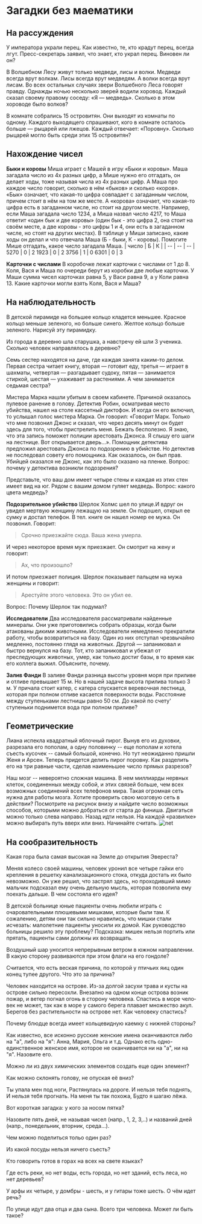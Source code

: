# Загадки без маематики

## На рассуждения

У императора украли перец. Как известно, те, кто крадут перец, всегда лгут. Пресс-секретарь заявил, что знает, кто украл перец. Виновен ли он?

В Волшебном Лесу живут только медведи, лисы и волки. Медведи всегда врут волкам. Лисы всегда врут медведям. А волки всегда врут лисам.
Во всех остальных случаях звери Волшебного Леса говорят правду. Однажды ночью несколько зверей водили хоровод. Каждый сказал своему правому соседу: «Я — медведь». Сколько в этом хороводе было волков?

В комнате собрались 15 островитян. Они выходят из комнаты по одному. Каждого выходящего спрашивают, кого в комнате осталось больше — рыцарей или лжецов. Каждый отвечает: «Поровну». Сколько рыцарей могло быть среди этих 15 островитян?

## Нахождение чисел

**Быки и коровы**
Миша играет с Машей в игру «Быки и коровы». Маша загадала число из 4х разных цифр, а Мише нужно его отгадать, он делает ходы, тоже называя числа из 4х разных цифр. А Маша про каждое число говорит, сколько в нём «быков» и сколько «коров». «Бык» означает, что какая-то цифра совпадает с загаданным числом, причем стоит в нём на том же месте. А «корова» означает, что какая-то цифра есть в загаданном числе, но стоит на другом месте. Например, если Маша загадала число 1234, а Миша назвал число 4217, то Маша ответит «один бык и две коровы» (один бык - это цифра 2, она стоит на своём месте, а две коровы - это цифры 1 и 4, они есть в загаданном числе, но стоят на других местах). В таблице у Миши записано, какие ходы он делал и что отвечала Маша (Б - быки, К - коровы). Помогите Мише отгадать, какое число загадала Маша.
| число | Б | К |
| -- | -- | -- |
5270 | 0 | 2
1923 | 0 | 2
3756 | 1 | 0
6301 | 0 | 3

**Карточки с числами**
В коробочке лежат карточки с числами от 1 до 8. Коля, Вася и Маша по очереди берут из коробки две любые карточки. У Маши сумма чисел карточках равна 5, у Васи равна 9, а у Коли равна 13. Какие карточки могли взять Коля, Вася и Маша?

## На наблюдательность

В детской пирамиде на большее кольцо кладется меньшее. Красное кольцо меньше зеленого, но больше синего. Желтое кольцо больше зеленого. Нарисуй эту пирамидку.

Из города в деревню шла старушка, а навстречу ей шли 3 ученика. Сколько человек направлялось в деревню?

Семь сестер находятся на даче, где каждая занята каким-то делом. Первая сестра читает книгу, вторая — готовит еду, третья — играет в шахматы, четвертая — разгадывает судоку, пятая — занимается стиркой, шестая — ухаживает за растениями. А чем занимается седьмая сестра?

Мистера Марка нашли убитым в своем кабинете. Причиной оказалось пулевое ранение в голову. Детектив Робин, осматривая место убийства, нашел на столе кассетный диктофон. И когда он его включил, то услышал голос мистера Марка. Он говорил: «Говорит Марк. Только что мне позвонил Джонс и сказал, что через десять минут он будет здесь для того, чтобы пристрелить меня. Бежать бесполезно. Я знаю, что эта запись поможет полиции арестовать Джонса. Я слышу его шаги на лестнице. Вот открывается дверь...». Помощник детектива предложил арестовать Джонса по подозрению в убийстве. Но детектив не последовал совету его помощника. Как оказалось, он был прав. Убийцей оказался не Джонс, как это было сказано на пленке. Вопрос: почему у детектива возникли подозрения?

Представьте, что ваш дом имеет четыре стены и каждая из этих стен имеет вид на юг. Рядом с вашим домом гуляет медведь. Вопрос: какого цвета медведь?

**Подозрительное убийство**
Шерлок Холмс шел по улице.И вдруг он увидел мертвую женщину лежащую на земле. Он подошел, открыл ее сумку и достал телефон. В тел. книге он нашел номер ее мужа. Он позвонил. Говорит:

> Срочно приезжайте сюда. Ваша жена умерла.

И через некоторое время муж приезжает. Он смотрит на жену и говорит:

> Ах, что произошло?

И потом приезжает полиция. Шерлок показывает пальцем на мужа женщины и говорит:

> Арестуйте этого человека. Это он убил ее.

Вопрос: Почему Шерлок так подумал?

**Исследователи**
Два исследователя рассматривали найденные минералы. Они уже приготовились собрать образцы, когда были атакованы дикими животными. Исследователи немедленно прекратили работу, чтобы возвратиться на базу. Один из них отступал чрезвычайно медленно, постоянно глядя на животных. Другой — запаниковал и быстро вернулся на базу. Тот, кто запаниковал и убежал от преследующих животных, умер, как только достиг базы, в то время как его коллега выжил. Объясните, почему.

**Залив Фанди**
В заливе Фанди разница высоты уровня моря при приливе и отливе превышает $15$ м. Но в нашей задаче высота прилива только $3$ м. У причала стоит катер, с катера спускается веревочная лестница, которая при полном отливе касается поверхности воды. Расстояние между ступеньками лестницы равно $50$ см. До какой по счету' ступеньки поднимется вода при полном приливе?

## Геометрические

Лиана испекла квадратный яблочный пирог. Вынув его из духовки, разрезала его пополам, а одну половинку -- еще пополам и хотела съесть кусочек -- самый большой, конечно. Но тут неожиданно пришли Женя и Арсен. Теперь придется делить пирог поровну. Как разделить его на три равные части, сделав наименьшее число прямых разрезов?

Наш мозг -- невероятно сложная машина. В нем миллиарды нервных клеток, соединенных между собой, и этих связей больше, чем всех возможных соединений всех телефонов мира. Такая огромная сеть нужна для работы мозга. Хотите проверить свою мозговую сеть в действии?
Посмотрите на рисунок внизу и найдите число возможных способов, которыми можно добраться от старта до финиша.
Двигаться можно только слева направо. Назад идти нельзя. На каждой «развилке» можно выбирать путь вверх или вниз. Начинайте считать.
![net](images/puzzles/net)

## На сообразительность

Какая гора была самая высокая на Земле до открытия Эвереста?

Меняя колесо своей машины, человек уронил все че­тыре гайки его крепления в решетку канализацион­ного стока, откуда достать их было невозможно. Он уже решил, что застрял здесь, но проходивший мимо мальчик подсказал ему очень дельную мысль, которая позволила ему поехать дальше. В чем состояла его идея?

В детской больнице юные пациенты очень любили иг­рать с очаровательными плюшевыми мишками, которые были там. К сожалению, детям они так сильно нравились, что мишки стали исчезать: малолетние па­циенты уносили их домой. Как руководство больницы решило эту проблему? Подсказка: мишек нельзя портить или прятать, пациенты сами должны их возвращать.

Воздушный шар уносится непрерывным ветром в южном направлении. В какую сторону развиваются при этом флаги на его гондоле?

Считается, что есть веская причина, по ко­торой у птичьих яиц один конец тупее другого. Что это за причина?

Человек находится на острове. Из-за долгой засухи трава и кусты на острове сильно пересохли. Внезапно на одном конце острова возник пожар, и ветер погнал огонь в сторону человека. Спастись в море чело­век не может, так как в море у самого берега плавает множество акул. Берегов без растительности на острове нет. Как человеку спастись?

Почему блюдце всегда имеет кольцеви­дную каемку с нижней стороны?

Как известно, все исконно русские женские имена оканчиваются либо на "а", либо на "я": Анна, Мария, Ольга и т.д. Однако есть одно-единственное женское имя, которое не оканчивается ни на "а", ни на "я". Назовите его.

Можно ли из двух химических элементов создать еще один элемент?

Как можно склонять голову, не опуская её вниз?

Ты упала мен под ноги,
Растянулась на дороге.
И нельзя тебя поднять,
И нельзя тебя прогнать.
На меня ты так похожа,
Будто я шагаю лёжа.

Вот короткая загадка: у кого за носом пятка?

Назовите пять дней, не называя чисел (напр., 1, 2, 3,..) и названий дней (напр., понедельник, вторник, среда...).

Чем можно поделиться тольо один раз?

Из какой посуды нельзя ничего съесть?

Кто говорить готов в горах на всех на свете языках?

Где есть реки, но нет воды, есть города, но нет зданий, есть леса, но нет деревьев?

У арфы их четыре, у домбры - шесть, и у гитары тоже шесть. О чём идет речь?

По улице идут два отца и два сына. Всего три человека. Может ли быть такое?
